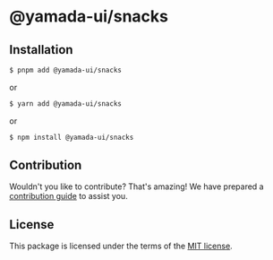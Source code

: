 # @yamada-ui/snacks

## Installation

```sh
$ pnpm add @yamada-ui/snacks
```

or

```sh
$ yarn add @yamada-ui/snacks
```

or

```sh
$ npm install @yamada-ui/snacks
```

## Contribution

Wouldn't you like to contribute? That's amazing! We have prepared a [contribution guide](https://github.com/yamada-ui/yamada-ui/blob/main/CONTRIBUTING.md) to assist you.

## License

This package is licensed under the terms of the
[MIT license](https://github.com/yamada-ui/yamada-ui/blob/main/LICENSE).
